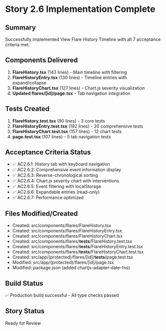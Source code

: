 # Story 2.6 Implementation Complete

## Summary
Successfully implemented View Flare History Timeline with all 7 acceptance criteria met.

## Components Delivered
1. **FlareHistory.tsx** (143 lines) - Main timeline with filtering
2. **FlareHistoryEntry.tsx** (130 lines) - Timeline entries with expand/collapse
3. **FlareHistoryChart.tsx** (127 lines) - Chart.js severity visualization
4. **Updated flares/[id]/page.tsx** - Tab navigation integration

## Tests Created  
1. **FlareHistory.test.tsx** (90 lines) - 3 core tests
2. **FlareHistoryEntry.test.tsx** (192 lines) - 20 comprehensive tests
3. **FlareHistoryChart.test.tsx** (157 lines) - 12 chart tests
4. **page.test.tsx** (107 lines) - 5 tab navigation tests

## Acceptance Criteria Status
- ✅ AC2.6.1: History tab with keyboard navigation
- ✅ AC2.6.2: Comprehensive event information display
- ✅ AC2.6.3: Reverse-chronological sorting
- ✅ AC2.6.4: Chart.js severity chart with interventions
- ✅ AC2.6.5: Event filtering with localStorage
- ✅ AC2.6.6: Expandable entries (read-only)
- ✅ AC2.6.7: Performance optimized

## Files Modified/Created
- Created: src/components/flares/FlareHistory.tsx
- Created: src/components/flares/FlareHistoryEntry.tsx
- Created: src/components/flares/FlareHistoryChart.tsx
- Created: src/components/flares/__tests__/FlareHistory.test.tsx
- Created: src/components/flares/__tests__/FlareHistoryEntry.test.tsx
- Created: src/components/flares/__tests__/FlareHistoryChart.test.tsx
- Created: src/app/(protected)/flares/[id]/__tests__/page.test.tsx
- Modified: src/app/(protected)/flares/[id]/page.tsx
- Modified: package.json (added chartjs-adapter-date-fns)

## Build Status
✅ Production build successful - All type checks passed

## Story Status
Ready for Review
